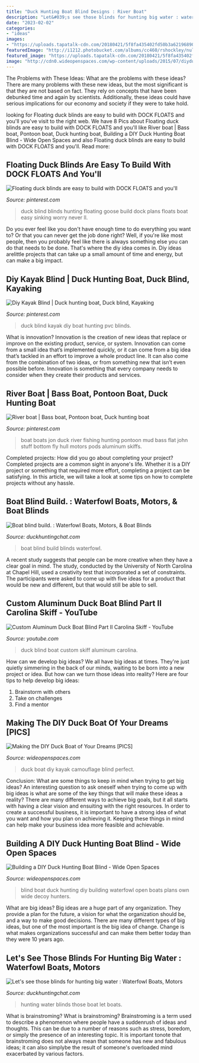 ```yaml
---
title: "Duck Hunting Boat Blind Designs : River Boat"
description: "Let&#039;s see those blinds for hunting big water : waterfowl boats, motors"
date: "2023-02-02"
categories:
- "ideas"
images:
- "https://uploads.tapatalk-cdn.com/20180421/5f8fa435402fd50b3a62196890c92166.jpg"
featuredImage: "http://i1212.photobucket.com/albums/cc460/rshockley/null_zps848407ac.jpg"
featured_image: "https://uploads.tapatalk-cdn.com/20180421/5f8fa435402fd50b3a62196890c92166.jpg"
image: "http://cdn0.wideopenspaces.com/wp-content/uploads/2015/07/diyduck-blind-feat.png"
---
```



The Problems with These Ideas: What are the problems with these ideas?
There are many problems with these new ideas, but the most significant is that they are not based on fact. They rely on concepts that have been debunked time and again by scientists. Additionally, these ideas could have serious implications for our economy and society if they were to take hold.

	

		
looking for Floating duck blinds are easy to build with DOCK FLOATS and you&#039;ll you've visit to the right web. We have 8 Pics about Floating duck blinds are easy to build with DOCK FLOATS and you&#039;ll like River boat | Bass boat, Pontoon boat, Duck hunting boat, Building a DIY Duck Hunting Boat Blind - Wide Open Spaces and also Floating duck blinds are easy to build with DOCK FLOATS and you&#039;ll. Read more:
		
    
## Floating Duck Blinds Are Easy To Build With DOCK FLOATS And You&#039;ll

<img loading=lazy src="https://i.pinimg.com/736x/06/73/f5/0673f512466ee1a278b393e8e188e355--goose-blind-duck-hunting-blinds.jpg" onerror="this.onerror=null;this.src='https://tse3.mm.bing.net/th?id=OIP.svWqZrNZEI6M5HZtimfzFQHaFj&amp;pid=15.1';" alt="Floating duck blinds are easy to build with DOCK FLOATS and you&#039;ll">

_Source: pinterest.com_

>duck blind blinds hunting floating goose build dock plans floats boat easy sinking worry never ll. 

	

Do you ever feel like you don't have enough time to do everything you want to? Or that you can never get the job done right? Well, if you're like most people, then you probably feel like there is always something else you can do that needs to be done. That's where the diy idea comes in. Diy ideas arelittle projects that can take up a small amount of time and energy, but can make a big impact.

    
## Diy Kayak Blind | Duck Hunting Boat, Duck Blind, Kayaking

<img loading=lazy src="https://i.pinimg.com/736x/1a/9d/9d/1a9d9d24be437a7a3ef1053131ce6b7d.jpg" onerror="this.onerror=null;this.src='https://tse2.mm.bing.net/th?id=OIP.N2o-7sH8TZiGPCTmgx71DQHaFj&amp;pid=15.1';" alt="Diy Kayak Blind | Duck hunting boat, Duck blind, Kayaking">

_Source: pinterest.com_

>duck blind kayak diy boat hunting pvc blinds. 

	

What is innovation?
Innovation is the creation of new ideas that replace or improve on the existing product, service, or system. Innovation can come from a small idea that’s implemented quickly, or it can come from a big idea that’s tackled in an effort to improve a whole product line. It can also come from the combination of two ideas, or from something new that isn’t even possible before. Innovation is something that every company needs to consider when they create their products and services.

    
## River Boat | Bass Boat, Pontoon Boat, Duck Hunting Boat

<img loading=lazy src="https://i.pinimg.com/originals/11/b4/c2/11b4c2c8b22d345917c2e39c796925a2.jpg" onerror="this.onerror=null;this.src='https://tse3.mm.bing.net/th?id=OIP.R-PW_M27XRS9haycRGAcMQHaG5&amp;pid=15.1';" alt="River boat | Bass boat, Pontoon boat, Duck hunting boat">

_Source: pinterest.com_

>boat boats jon duck river fishing hunting pontoon mud bass flat john stuff bottom fly hull motors pods aluminum skiffs. 

	

Completed projects: How did you go about completing your project?
Completed projects are a common sight in anyone's life. Whether it is a DIY project or something that required more effort, completing a project can be satisfying. In this article, we will take a look at some tips on how to complete projects without any hassle.

    
## Boat Blind Build. : Waterfowl Boats, Motors, &amp; Boat Blinds

<img loading=lazy src="http://i1212.photobucket.com/albums/cc460/rshockley/null_zps848407ac.jpg" onerror="this.onerror=null;this.src='https://tse4.mm.bing.net/th?id=OIP.FQS7mhhKt9Q28P2rB0LN8AHaFj&amp;pid=15.1';" alt="Boat blind build. : Waterfowl Boats, Motors, &amp; Boat Blinds">

_Source: duckhuntingchat.com_

>boat blind build blinds waterfowl. 

	

A recent study suggests that people can be more creative when they have a clear goal in mind. The study, conducted by the University of North Carolina at Chapel Hill, used a creativity test that incorporated a set of constraints. The participants were asked to come up with five ideas for a product that would be new and different, but that would still be able to sell.

    
## Custom Aluminum Duck Boat Blind Part II Carolina Skiff - YouTube

<img loading=lazy src="https://i.ytimg.com/vi/MLDJDklwWRw/maxresdefault.jpg" onerror="this.onerror=null;this.src='https://tse2.mm.bing.net/th?id=OIP.OYtI0iOyec18tI1IcQrItwHaEK&amp;pid=15.1';" alt="Custom Aluminum Duck Boat Blind Part II Carolina Skiff - YouTube">

_Source: youtube.com_

>duck blind boat custom skiff aluminum carolina. 

	

How can we develop big ideas?
We all have big ideas at times. They're just quietly simmering in the back of our minds, waiting to be born into a new project or idea. But how can we turn those ideas into reality? Here are four tips to help develop big ideas: 
1. Brainstorm with others 
2. Take on challenges 
3. Find a mentor 

    
## Making The DIY Duck Boat Of Your Dreams [PICS]

<img loading=lazy src="http://cdn0.wideopenspaces.com/wp-content/uploads/2015/07/diyduck-blind-feat.png" onerror="this.onerror=null;this.src='https://tse3.mm.bing.net/th?id=OIP.uSJOerEVZmu1Ii4ek54H8gHaD-&amp;pid=15.1';" alt="Making the DIY Duck Boat of Your Dreams [PICS]">

_Source: wideopenspaces.com_

>duck boat diy kayak camouflage blind perfect. 

	

Conclusion: What are some things to keep in mind when trying to get big ideas?
An interesting question to ask oneself when trying to come up with big ideas is what are some of the key things that will make these ideas a reality? There are many different ways to achieve big goals, but it all starts with having a clear vision and ensuiting with the right resources. In order to create a successful business, it is important to have a strong idea of what you want and how you plan on achieving it. Keeping these things in mind can help make your business idea more feasible and achievable.

    
## Building A DIY Duck Hunting Boat Blind - Wide Open Spaces

<img loading=lazy src="http://www.wideopenspaces.com/wp-content/uploads/2015/01/DIY-duck-hunting-boat-blind.gif" onerror="this.onerror=null;this.src='https://tse1.mm.bing.net/th?id=OIP.kSeO9f8tCKZIx2NYVUW7qgHaD-&amp;pid=15.1';" alt="Building a DIY Duck Hunting Boat Blind - Wide Open Spaces">

_Source: wideopenspaces.com_

>blind boat duck hunting diy building waterfowl open boats plans own wide decoy hunters. 

	

What are big ideas?
Big ideas are a huge part of any organization. They provide a plan for the future, a vision for what the organization should be, and a way to make good decisions. There are many different types of big ideas, but one of the most important is the big idea of change. Change is what makes organizations successful and can make them better today than they were 10 years ago.

    
## Let&#039;s See Those Blinds For Hunting Big Water : Waterfowl Boats, Motors

<img loading=lazy src="https://uploads.tapatalk-cdn.com/20180421/5f8fa435402fd50b3a62196890c92166.jpg" onerror="this.onerror=null;this.src='https://tse2.mm.bing.net/th?id=OIP.58uPQUzEP_K87Fm40ZC4YgHaEK&amp;pid=15.1';" alt="Let&#039;s see those blinds for hunting big water : Waterfowl Boats, Motors">

_Source: duckhuntingchat.com_

>hunting water blinds those boat let boats. 

	

What is brainstroming?
What is brainstroming? Brainstroming is a term used to describe a phenomenon where people have a suddenrush of ideas and thoughts. This can be due to a number of reasons such as stress, boredom, or simply the presence of an interesting topic. It is important tonote that brainstroming does not always mean that someone has new and fabulous ideas; it can also simplybe the result of someone's overloaded mind exacerbated by various factors.

